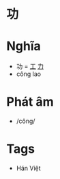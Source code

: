 # 功

# Nghĩa
* 功 = [工](工.md) [力](力.md)
* công lao

# Phát âm
* /công/

# Tags
* Hán Việt

<script>window.HANZI_FIELD='功';</script>
